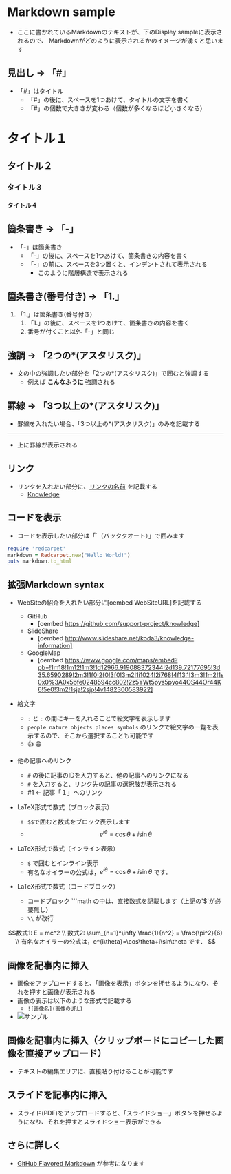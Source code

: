 # Markdown sample 
- ここに書かれているMarkdownのテキストが、下のDispley sampleに表示されるので、
  Markdownがどのように表示されるかのイメージが湧くと思います

## 見出し -> 「#」
- 「#」はタイトル
   - 「#」の後に、スペースを1つあけて、タイトルの文字を書く
   - 「#」の個数で大きさが変わる（個数が多くなるほど小さくなる）

# タイトル１
## タイトル２
### タイトル３
#### タイトル４

## 箇条書き -> 「-」
- 「-」は箇条書き
   - 「-」の後に、スペースを1つあけて、箇条書きの内容を書く
   - 「-」の前に、スペースを3つ置くと、インデントされて表示される
      - このように階層構造で表示される

## 箇条書き(番号付き) -> 「1.」
1. 「1.」は箇条書き(番号付き)
   1. 「1.」の後に、スペースを1つあけて、箇条書きの内容を書く
   1. 番号が付くこと以外「-」と同じ

## 強調 -> 「2つの*(アスタリスク)」
- 文の中の強調したい部分を「2つの*(アスタリスク)」で囲むと強調する
   - 例えば **こんなふうに** 強調される

## 罫線 -> 「3つ以上の*(アスタリスク)」
- 罫線を入れたい場合、「3つ以上の*(アスタリスク)」のみを記載する
***
- 上に罫線が表示される

## リンク
- リンクを入れたい部分に、[リンクの名前](リンク先のURL) を記載する
   - [Knowledge](https://information-knowledge.support-project.org)

## コードを表示
- コードを表示したい部分は「`（バッククオート）」で囲みます

```ruby
require 'redcarpet'
markdown = Redcarpet.new("Hello World!")
puts markdown.to_html
```

## 拡張Markdown syntax
- WebSiteの紹介を入れたい部分に[oembed WebSiteURL]を記載する
   - GitHub
      - [oembed https://github.com/support-project/knowledge]
   - SlideShare
      - [oembed http://www.slideshare.net/koda3/knowledge-information]
   - GoogleMap
      - [oembed https://www.google.com/maps/embed?pb=!1m18!1m12!1m3!1d12966.919088372344!2d139.72177695!3d35.6590289!2m3!1f0!2f0!3f0!3m2!1i1024!2i768!4f13.1!3m3!1m2!1s0x0%3A0x5bfe0248594cc802!2z5YWt5pys5pyo44OS44Or44K6!5e0!3m2!1sja!2sjp!4v1482300583922]

- 絵文字
   - `:` と `:` の間にキーを入れることで絵文字を表示します
   - `people nature objects places symbols` のリンクで絵文字の一覧を表示するので、そこから選択することも可能です
   - :+1: :smile:

- 他の記事へのリンク
   - `#` の後に記事のIDを入力すると、他の記事へのリンクになる
   - `#` を入力すると、リンク先の記事の選択肢が表示される
   - #1 ← 記事「１」へのリンク

- LaTeX形式で数式（ブロック表示）
   - `$$`で囲むと数式をブロック表示します
   - $$ e^{i\theta} = \cos\theta + i\sin\theta $$
   
- LaTeX形式で数式（インライン表示）
   - `$` で囲むとインライン表示
   - 有名なオイラーの公式は，$e^{i\theta}=\cos\theta+i\sin\theta$ です．

- LaTeX形式で数式（コードブロック）
   - コードブロック \`\`\`math の中は、直接数式を記載します（上記の'$'が必要無し）
   - `\\` が改行

```math
数式1: 

E = mc^2

\\

数式2: 
\sum_{n=1}^\infty \frac{1}{n^2} = \frac{\pi^2}{6}

\\


有名なオイラーの公式は，e^{i\theta}=\cos\theta+i\sin\theta です．


```


## 画像を記事内に挿入
- 画像をアップロードすると、「画像を表示」ボタンを押せるようになり、それを押すと画像が表示される
- 画像の表示は以下のような形式で記載する
   - `![画像名](画像のURL)`
- ![サンプル](https://test-knowledge.support-project.org/open.account/icon/1)


## 画像を記事内に挿入（クリップボードにコピーした画像を直接アップロード）
- テキストの編集エリアに、直接貼り付けることが可能です


## スライドを記事内に挿入
- スライド(PDF)をアップロードすると、「スライドショー」ボタンを押せるようになり、それを押すとスライドショー表示ができる


## さらに詳しく
- [GitHub Flavored Markdown](https://help.github.com/articles/github-flavored-markdown/) が参考になります

